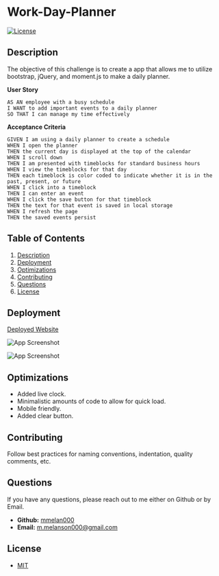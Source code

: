# Work-Day-Planner
[![License](https://img.shields.io/badge/License-MIT-yellow.svg)](https://opensource.org/licenses/MIT)   

## Description  

The objective of this challenge is to create a app that allows me to utilize bootstrap, jQuery, and moment.js to make a daily planner.

**User Story**
```
AS AN employee with a busy schedule
I WANT to add important events to a daily planner
SO THAT I can manage my time effectively
```

**Acceptance Criteria**
```
GIVEN I am using a daily planner to create a schedule
WHEN I open the planner
THEN the current day is displayed at the top of the calendar
WHEN I scroll down
THEN I am presented with timeblocks for standard business hours
WHEN I view the timeblocks for that day
THEN each timeblock is color coded to indicate whether it is in the past, present, or future
WHEN I click into a timeblock
THEN I can enter an event
WHEN I click the save button for that timeblock
THEN the text for that event is saved in local storage
WHEN I refresh the page
THEN the saved events persist
```

## Table of Contents  
1. [Description](#description)
2. [Deployment](#deployment)
3. [Optimizations](#optimizations)
4. [Contributing](#contributing)  
5. [Questions](#questions)  
6. [License](#license)

## Deployment

[Deployed Website](https://mmelan000.github.io/Work-Day-Scheduler/)

![App Screenshot](./assets/images/app1ss.jpg)

![App Screenshot](./assets/images/app2ss.jpg)

## Optimizations

- Added live clock.
- Minimalistic amounts of code to allow for quick load.
- Mobile friendly.
- Added clear button.

## Contributing  

Follow best practices for naming conventions, indentation, quality comments, etc.  

## Questions  

If you have any questions, please reach out to me either on Github or by Email.
  - **Github:** [mmelan000](https://github.com/mmelan000)
  - **Email:** [m.melanson000@gmail.com](mailto:m.melanson000@gmail.com)

## License  

- [MIT](https://opensource.org/licenses/MIT)